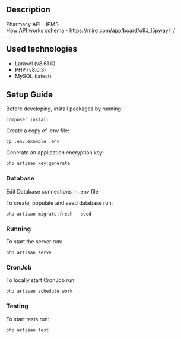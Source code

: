 ## Description

Pharmacy API - IPMS<br>
How API works schema - https://miro.com/app/board/o9J_l5pwayI=/

## Used technologies
* Laravel (v8.61.0)
* PHP (v8.0.3)
* MySQL (latest)

## Setup Guide

Before developing, install packages by running:

    composer install

Create a copy of .env file:

    cp .env.example .env

Generate an application encryption key:

    php artisan key:generate


### Database

Edit Database connections in .env file

To create, populate and seed database run:

    php artisan migrate:fresh --seed


### Running

To start the server run:

    php artisan serve


### CronJob
To locally start CronJob run:

    php artisan schedule:work

### Testing

To start tests run:

    php artisan test
